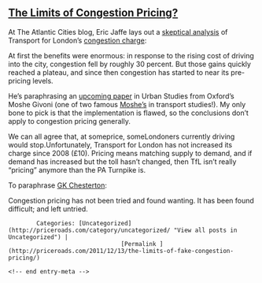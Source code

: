 ## [The Limits of Congestion Pricing?](/2011/12/13/the-limits-of-fake-congestion-pricing/ "Permalink to The Limits of Congestion Pricing?")


At The Atlantic Cities blog, Eric Jaffe lays out a [skeptical analysis](http://www.theatlanticcities.com/commute/2011/11/limits-congestion-pricing/590/) of Transport for London’s [congestion charge](http://www.tfl.gov.uk/roadusers/congestioncharging/):

At first the benefits were enormous: in response to the rising cost of driving into the city, congestion fell by roughly 30 percent. But those gains quickly reached a plateau, and since then congestion has started to near its pre-pricing levels.

He’s paraphrasing an [upcoming paper](http://usj.sagepub.com/content/early/2011/09/10/0042098011417017.abstract) in Urban Studies from Oxford’s Moshe Givoni (one of two famous [Moshe’s](http://cee.mit.edu/ben-akiva) in transport studies!). My only bone to pick is that the implementation is flawed, so the conclusions don’t apply to congestion pricing generally.

We can all agree that, at someprice, someLondoners currently driving would stop.Unfortunately, Transport for London has not increased its charge since 2008 (£10). Pricing means matching supply to demand, and if demand has increased but the toll hasn’t changed, then TfL isn’t really “pricing” anymore than the PA Turnpike is.

To paraphrase [GK Chesterton](http://en.wikiquote.org/wiki/G._K._Chesterton#What.27s_Wrong_With_The_World_.281910.29):

Congestion pricing has not been tried and found wanting. It has been found difficult; and left untried.

			Categories: [Uncategorized](http://priceroads.com/category/uncategorized/ "View all posts in Uncategorized") | 
									[Permalink ](http://priceroads.com/2011/12/13/the-limits-of-fake-congestion-pricing/)

	<!-- end entry-meta -->
